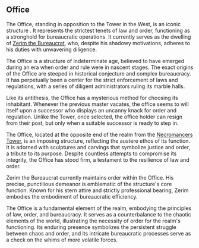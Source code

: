 ## Office

The Office, standing in opposition to the Tower in the West, is an iconic structure . It represents the strictest tenets of law and order, functioning as a stronghold for bureaucratic operations. It currently serves as the dwelling of [Zerim the Bureaucrat](../People/Zerim%20the%20Bureaucrat.md), who, despite his shadowy motivations, adheres to his duties with unwavering diligence.

The Office is a structure of indeterminate age, believed to have emerged during an era when order and rule were in nascent stages. The exact origins of the Office are steeped in historical conjecture and complex bureaucracy. It has perpetually been a center for the strict enforcement of laws and regulations, with a series of diligent administrators ruling its marble halls.

Like its antithesis, the Office has a mysterious method for choosing its inhabitant. Whenever the previous master vacates, the office seems to will itself upon a successor who displays an uncanny knack for order and regulation. Unlike the Tower, once selected, the office holder can resign from their post, but only when a suitable successor is ready to step in.

The Office, located at the opposite end of the realm from the [Necromancers Tower](Necromancers%20Tower.md), is an imposing structure, reflecting the austere ethos of its function. It is adorned with sculptures and carvings that symbolize justice and order, a tribute to its purpose. Despite countless attempts to compromise its integrity, the Office has stood firm, a testament to the resilience of law and order.

Zerim the Bureaucrat currently maintains order within the Office. His precise, punctilious demeanor is emblematic of the structure's core function. Known for his stern attire and strictly professional bearing, Zerim embodies the embodiment of bureaucratic efficiency.

The Office is a fundamental element of the realm, embodying the principles of law, order, and bureaucracy. It serves as a counterbalance to the chaotic elements of the world, illustrating the necessity of order for the realm's functioning. Its enduring presence symbolizes the persistent struggle between chaos and order, and its intricate bureaucratic processes serve as a check on the whims of more volatile forces.